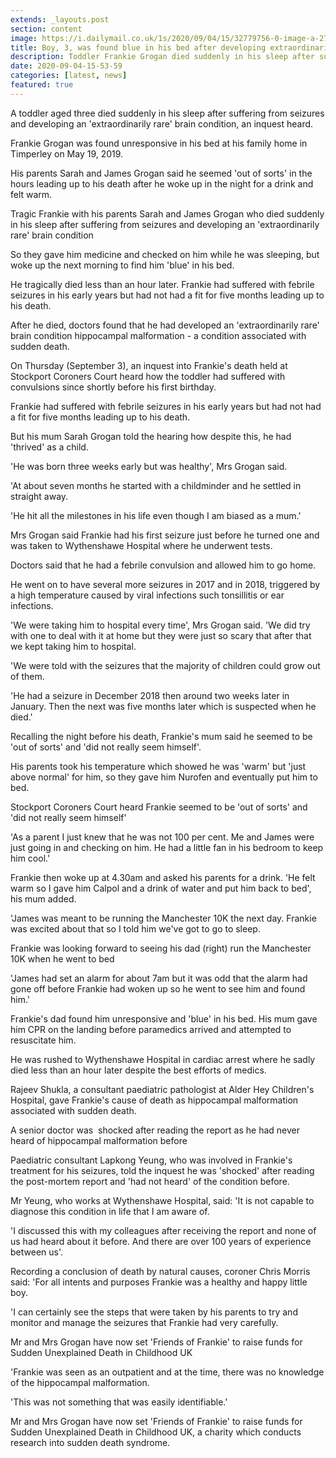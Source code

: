 ```yaml
---
extends: _layouts.post
section: content
image: https://i.dailymail.co.uk/1s/2020/09/04/15/32779756-0-image-a-27_1599228771710.jpg 
title: Boy, 3, was found blue in his bed after developing extraordinarily rare brain condition 
description: Toddler Frankie Grogan died suddenly in his sleep after suffering from seizures and developing an extraordinarily rare brain condition, an inquest heard. Doctors hadnt heard of the condition. 
date: 2020-09-04-15-53-59 
categories: [latest, news] 
featured: true 
--- 
```

A toddler aged three died suddenly in his sleep after suffering from seizures and developing an 'extraordinarily rare' brain condition, an inquest heard. 

Frankie Grogan was found unresponsive in his bed at his family home in Timperley on May 19, 2019.

His parents Sarah and James Grogan said he seemed 'out of sorts' in the hours leading up to his death after he woke up in the night for a drink and felt warm.

Tragic Frankie with his parents Sarah and James Grogan who died suddenly in his sleep after suffering from seizures and developing an 'extraordinarily rare' brain condition

So they gave him medicine and checked on him while he was sleeping, but woke up the next morning to find him 'blue' in his bed.

He tragically died less than an hour later. Frankie had suffered with febrile seizures in his early years but had not had a fit for five months leading up to his death.

After he died, doctors found that he had developed an 'extraordinarily rare' brain condition hippocampal malformation - a condition associated with sudden death.

On Thursday (September 3), an inquest into Frankie's death held at Stockport Coroners Court heard how the toddler had suffered with convulsions since shortly before his first birthday.

Frankie had suffered with febrile seizures in his early years but had not had a fit for five months leading up to his death.

But his mum Sarah Grogan told the hearing how despite this, he had 'thrived' as a child.

'He was born three weeks early but was healthy', Mrs Grogan said.

'At about seven months he started with a childminder and he settled in straight away. 

'He hit all the milestones in his life even though I am biased as a mum.'

Mrs Grogan said Frankie had his first seizure just before he turned one and was taken to Wythenshawe Hospital where he underwent tests. 

Doctors said that he had a febrile convulsion and allowed him to go home.

He went on to have several more seizures in 2017 and in 2018, triggered by a high temperature caused by viral infections such tonsillitis or ear infections.

'We were taking him to hospital every time', Mrs Grogan said. 'We did try with one to deal with it at home but they were just so scary that after that we kept taking him to hospital.

'We were told with the seizures that the majority of children could grow out of them.

'He had a seizure in December 2018 then around two weeks later in January. Then the next was five months later which is suspected when he died.'

Recalling the night before his death, Frankie's mum said he seemed to be 'out of sorts' and 'did not really seem himself'.

His parents took his temperature which showed he was 'warm' but 'just above normal' for him, so they gave him Nurofen and eventually put him to bed. 

Stockport Coroners Court heard Frankie seemed to be 'out of sorts' and 'did not really seem himself'

'As a parent I just knew that he was not 100 per cent. Me and James were just going in and checking on him. He had a little fan in his bedroom to keep him cool.'

Frankie then woke up at 4.30am and asked his parents for a drink. 'He felt warm so I gave him Calpol and a drink of water and put him back to bed', his mum added.

'James was meant to be running the Manchester 10K the next day. Frankie was excited about that so I told him we've got to go to sleep.

Frankie was looking forward to seeing his dad (right) run the Manchester 10K when he went to bed

'James had set an alarm for about 7am but it was odd that the alarm had gone off before Frankie had woken up so he went to see him and found him.'

Frankie's dad found him unresponsive and 'blue' in his bed. His mum gave him CPR on the landing before paramedics arrived and attempted to resuscitate him.

He was rushed to Wythenshawe Hospital in cardiac arrest where he sadly died less than an hour later despite the best efforts of medics.

Rajeev Shukla, a consultant paediatric pathologist at Alder Hey Children's Hospital, gave Frankie's cause of death as hippocampal malformation associated with sudden death.

A senior doctor was  shocked after reading the report as he had never heard of hippocampal malformation before

Paediatric consultant Lapkong Yeung, who was involved in Frankie's treatment for his seizures, told the inquest he was 'shocked' after reading the post-mortem report and 'had not heard' of the condition before.

Mr Yeung, who works at Wythenshawe Hospital, said: 'It is not capable to diagnose this condition in life that I am aware of. 

'I discussed this with my colleagues after receiving the report and none of us had heard about it before. And there are over 100 years of experience between us'. 

Recording a conclusion of death by natural causes, coroner Chris Morris said: 'For all intents and purposes Frankie was a healthy and happy little boy.

'I can certainly see the steps that were taken by his parents to try and monitor and manage the seizures that Frankie had very carefully.

Mr and Mrs Grogan have now set 'Friends of Frankie' to raise funds for Sudden Unexplained Death in Childhood UK

'Frankie was seen as an outpatient and at the time, there was no knowledge of the hippocampal malformation.

'This was not something that was easily identifiable.' 

Mr and Mrs Grogan have now set 'Friends of Frankie' to raise funds for Sudden Unexplained Death in Childhood UK, a charity which conducts research into sudden death syndrome. 

